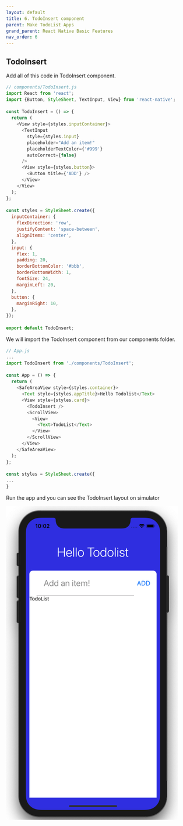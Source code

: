 ```yaml
---
layout: default
title: 6. TodoInsert component
parent: Make TodoList Apps
grand_parent: React Native Basic Features
nav_order: 6
---
```


## TodoInsert

Add all of this code in TodoInsert component.

```js
// components/TodoInsert.js
import React from 'react';
import {Button, StyleSheet, TextInput, View} from 'react-native';

const TodoInsert = () => {
  return (
    <View style={styles.inputContainer}>
      <TextInput
        style={styles.input}
        placeholder="Add an item!"
        placeholderTextColor={'#999'}
        autoCorrect={false}
      />
      <View style={styles.button}>
        <Button title={'ADD'} />
      </View>
    </View>
  );
};

const styles = StyleSheet.create({
  inputContainer: {
    flexDirection: 'row',
    justifyContent: 'space-between',
    alignItems: 'center',
  },
  input: {
    flex: 1,
    padding: 20,
    borderBottomColor: '#bbb',
    borderBottomWidth: 1,
    fontSize: 24,
    marginLeft: 20,
  },
  button: {
    marginRight: 10,
  },
});

export default TodoInsert;
```

We will import the TodoInsert component from our components folder.

```js
// App.js
...
import TodoInsert from './components/TodoInsert';

const App = () => {
  return (
    <SafeAreaView style={styles.container}>
      <Text style={styles.appTitle}>Hello Todolist</Text>
      <View style={styles.card}>
        <TodoInsert />
        <ScrollView>
          <View>
            <Text>TodoList</Text>
          </View>
        </ScrollView>
      </View>
    </SafeAreaView>
  );
};

const styles = StyleSheet.create({
...
}
```

Run the app and you can see the TodoInsert layout on simulator

![](../images/TodoInsert.png "TodoInsert.png")
